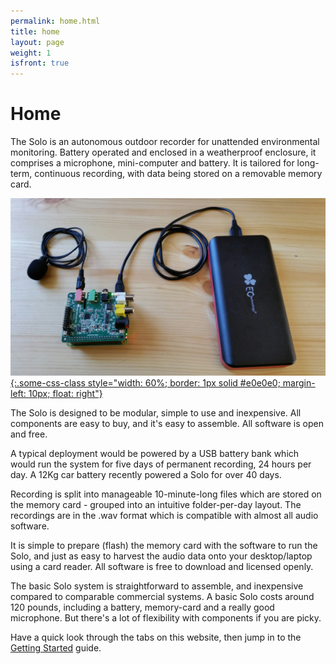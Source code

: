 ```yaml
---
permalink: home.html
title: home
layout: page
weight: 1
isfront: true
---
```


# Home

The Solo is an autonomous outdoor recorder for unattended
environmental monitoring. Battery operated and enclosed in a
weatherproof enclosure, it comprises a microphone, mini-computer and
battery.  It is tailored for long-term, continuous recording, with
data being stored on a removable memory card.

[![what is this](/img/naked-solo-on-table.jpg "inside a solo" ){:.some-css-class style="width: 60%; border: 1px solid #e0e0e0; margin-left: 10px; float: right"}](/img/naked-solo-on-table.jpg)


The Solo is designed to be modular, simple to use and inexpensive. All
components are easy to buy, and it's easy to assemble. All software is
open and free.


A typical deployment would be powered by a USB battery bank which
would run the system for five days of permanent recording, 24 hours
per day.  A 12Kg car battery recently powered a Solo for over 40 days.

Recording is split into manageable 10-minute-long files which are
stored on the memory card - grouped into an intuitive folder-per-day
layout.  The recordings are in the .wav format which is compatible
with almost all audio software.

It is simple to prepare (flash) the memory card with the software to
run the Solo, and just as easy to harvest the audio data onto your
desktop/laptop using a card reader.  All software is free to download
and licensed openly.

The basic Solo system is straightforward to assemble, and inexpensive
compared to comparable commercial systems. A basic Solo costs around
120 pounds, including a battery, memory-card and a really good
microphone.  But there's a lot of flexibility with components if you
are picky.

Have a quick look through the tabs on this website, then jump in to
the [Getting Started](documentation/getting-started.html) guide.


